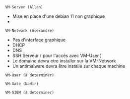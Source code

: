 ```
VM-Server (Allan)
```  
- Mise en place d'une debian 11 non graphique 
- 

```
VM-Network (Alexandre)
```
- Pas d'interface graphique
- DHCP
- DNS 
- SSH Serveur ( pour l'accès avec VM-User )
- Le domaine devra etre installer sur la VM-Network
- Un antimalware devra être installé sur chaque machine


```
VM-User (à determiner)
```


```
VM-Gate (Nadir)
```

```
VM-SIEM (à determiner)
```
